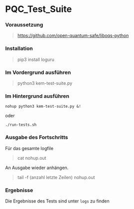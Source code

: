 # PQC_Test_Suite
### Voraussetzung 
> https://github.com/open-quantum-safe/liboqs-python

### Installation

> pip3 install loguru

### Im Vordergrund ausführen

> python3 kem-test-suite.py

### Im Hintergrund ausführen

```console
nohup python3 kem-test-suite.py &!
```

oder

```console
./run-tests.sh
```
### Ausgabe des Fortschritts

Für das gesamte logfile
> cat nohup.out

An Ausgabe wieder anhängen.
> tail -f (anzahl letzte Zeilen) nohup.out

### Ergebnisse 
Die Ergebnisse des Tests sind unter `logs` zu finden



